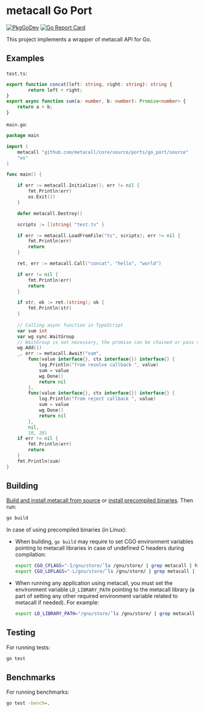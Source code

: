 # metacall Go Port

[![PkgGoDev](https://pkg.go.dev/badge/github.com/metacall/core/source/ports/go_port/source)](https://pkg.go.dev/github.com/metacall/core/source/ports/go_port/source) [![Go Report Card](https://goreportcard.com/badge/github.com/metacall/core)](https://goreportcard.com/report/github.com/metacall/core)

This project implements a wrapper of metacall API for Go.

## Examples

`test.ts`:
```ts
export function concat(left: string, right: string): string {
        return left + right;
}
export async function sum(a: number, b: number): Promise<number> {
	return a + b;
}
```

`main.go`:
```go
package main

import (
	metacall "github.com/metacall/core/source/ports/go_port/source"
	"os"
)

func main() {

	if err := metacall.Initialize(); err != nil {
		fmt.Println(err)
		os.Exit(1)
	}

	defer metacall.Destroy()

	scripts := []string{ "test.ts" }

	if err := metacall.LoadFromFile("ts", scripts); err != nil {
		fmt.Println(err)
		return
	}

	ret, err := metacall.Call("concat", "hello", "world")

	if err != nil {
		fmt.Println(err)
		return
	}

	if str, ok := ret.(string); ok {
		fmt.Println(str)
	}
	
	// Calling async function in TypeScript
	var sum int
	var wg sync.WaitGroup
	// WaitGroup is not necessary, the promise can be chained or pass value in ctx for executing res.Send(...)
	wg.Add(1)
	_, err := metacall.Await("sum",
		func(value interface{}, ctx interface{}) interface{} {
			log.Println("from resolve callback ", value)
			sum = value
			wg.Done()
			return nil
		},
		func(value interface{}, ctx interface{}) interface{} {
			log.Println("from reject callback ", value)
			sum = value
			wg.Done()
			return nil
		},
		nil,
		10, 20)
	if err != nil {
		fmt.Println(err)
		return
	}
	fmt.Println(sum)
}
```

## Building

[Build and install metacall from source](https://github.com/metacall/core/blob/develop/docs/README.md#6-build-system) or [install precompiled binaries](https://github.com/metacall/install#install). Then run:

```sh
go build
```

In case of using precompiled binaries (in Linux):
 - When building, `go build` may require to set CGO environment variables pointing to metacall libraries in case of undefined C headers during compilation:
	```sh
	export CGO_CFLAGS="-I/gnu/store/`ls /gnu/store/ | grep metacall | head -n 1`/include"
	export CGO_LDFLAGS="-L/gnu/store/`ls /gnu/store/ | grep metacall | head -n 1`/lib"
	```

 - When running any application using metacall, you must set the environment variable `LD_LIBRARY_PATH` pointing to the metacall library (a part of setting any other required environment variable related to metacall if needed). For example:
	```sh
	export LD_LIBRARY_PATH="/gnu/store/`ls /gnu/store/ | grep metacall | head -n 1`/lib"
	```

## Testing

For running tests:

```sh
go test
```

## Benchmarks

For running benchmarks:

```sh
go test -bench=.
```
